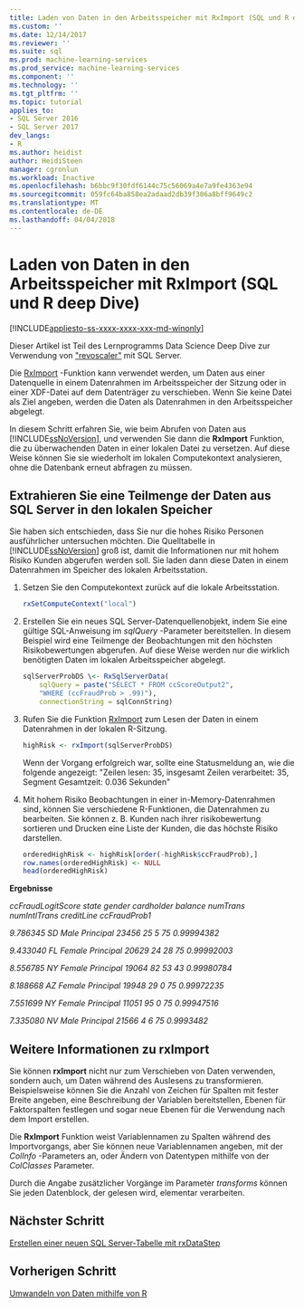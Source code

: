 ```yaml
---
title: Laden von Daten in den Arbeitsspeicher mit RxImport (SQL und R deep Dive) | Microsoft Docs
ms.custom: ''
ms.date: 12/14/2017
ms.reviewer: ''
ms.suite: sql
ms.prod: machine-learning-services
ms.prod_service: machine-learning-services
ms.component: ''
ms.technology: ''
ms.tgt_pltfrm: ''
ms.topic: tutorial
applies_to:
- SQL Server 2016
- SQL Server 2017
dev_langs:
- R
ms.author: heidist
author: HeidiSteen
manager: cgronlun
ms.workload: Inactive
ms.openlocfilehash: b6bbc9f30fdf6144c75c56069a4e7a9fe4363e94
ms.sourcegitcommit: 059fc64ba858ea2adaad2db39f306a8bff9649c2
ms.translationtype: MT
ms.contentlocale: de-DE
ms.lasthandoff: 04/04/2018
---
```

# <a name="load-data-into-memory-using-rximport-sql-and-r-deep-dive"></a>Laden von Daten in den Arbeitsspeicher mit RxImport (SQL und R deep Dive)
[!INCLUDE[appliesto-ss-xxxx-xxxx-xxx-md-winonly](../../includes/appliesto-ss-xxxx-xxxx-xxx-md-winonly.md)]

Dieser Artikel ist Teil des Lernprogramms Data Science Deep Dive zur Verwendung von ["revoscaler"](https://docs.microsoft.com/machine-learning-server/r-reference/revoscaler/revoscaler) mit SQL Server.

Die [RxImport](https://docs.microsoft.com/machine-learning-server/r-reference/revoscaler/rximport) -Funktion kann verwendet werden, um Daten aus einer Datenquelle in einem Datenrahmen im Arbeitsspeicher der Sitzung oder in einer XDF-Datei auf dem Datenträger zu verschieben. Wenn Sie keine Datei als Ziel angeben, werden die Daten als Datenrahmen in den Arbeitsspeicher abgelegt.

In diesem Schritt erfahren Sie, wie beim Abrufen von Daten aus [!INCLUDE[ssNoVersion](../../includes/ssnoversion-md.md)], und verwenden Sie dann die **RxImport** Funktion, die zu überwachenden Daten in einer lokalen Datei zu versetzen. Auf diese Weise können Sie sie wiederholt im lokalen Computekontext analysieren, ohne die Datenbank erneut abfragen zu müssen.

## <a name="extract-a-subset-of-data-from-sql-server-to-local-memory"></a>Extrahieren Sie eine Teilmenge der Daten aus SQL Server in den lokalen Speicher

Sie haben sich entschieden, dass Sie nur die hohes Risiko Personen ausführlicher untersuchen möchten. Die Quelltabelle in [!INCLUDE[ssNoVersion](../../includes/ssnoversion-md.md)] groß ist, damit die Informationen nur mit hohem Risiko Kunden abgerufen werden soll. Sie laden dann diese Daten in einem Datenrahmen im Speicher des lokalen Arbeitsstation.

1. Setzen Sie den Computekontext zurück auf die lokale Arbeitsstation.

    ```R
    rxSetComputeContext("local")
    ```

2. Erstellen Sie ein neues SQL Server-Datenquellenobjekt, indem Sie eine gültige SQL­-Anweisung im *sqlQuery* -Parameter bereitstellen. In diesem Beispiel wird eine Teilmenge der Beobachtungen mit den höchsten Risikobewertungen abgerufen. Auf diese Weise werden nur die wirklich benötigten Daten im lokalen Arbeitsspeicher abgelegt.

    ```R
    sqlServerProbDS \<- RxSqlServerData(
        sqlQuery = paste("SELECT * FROM ccScoreOutput2",
        "WHERE (ccFraudProb > .99)"),
        connectionString = sqlConnString)
    ```

3. Rufen Sie die Funktion [RxImport](https://docs.microsoft.com/machine-learning-server/r-reference/revoscaler/rximport) zum Lesen der Daten in einem Datenrahmen in der lokalen R-Sitzung.

    ```R
    highRisk <- rxImport(sqlServerProbDS)
    ```

    Wenn der Vorgang erfolgreich war, sollte eine Statusmeldung an, wie die folgende angezeigt: "Zeilen lesen: 35, insgesamt Zeilen verarbeitet: 35, Segment Gesamtzeit: 0.036 Sekunden"

4. Mit hohem Risiko Beobachtungen in einer in-Memory-Datenrahmen sind, können Sie verschiedene R-Funktionen, die Datenrahmen zu bearbeiten. Sie können z. B. Kunden nach ihrer risikobewertung sortieren und Drucken eine Liste der Kunden, die das höchste Risiko darstellen.

    ```R
    orderedHighRisk <- highRisk[order(-highRisk$ccFraudProb),]
    row.names(orderedHighRisk) <- NULL
    head(orderedHighRisk)
    ```

**Ergebnisse**

*ccFraudLogitScore   state gender cardholder balance numTrans numIntlTrans creditLine ccFraudProb1*

*9.786345    SD   Male  Principal   23456       25            5 75   0.99994382*

*9.433040    FL Female  Principal   20629       24           28 75   0.99992003*

*8.556785    NY Female  Principal   19064       82           53 43   0.99980784*

*8.188668    AZ Female  Principal   19948       29            0 75   0.99972235*

*7.551699    NY Female  Principal   11051       95            0 75   0.99947516*

*7.335080    NV   Male  Principal   21566        4            6  75   0.9993482*

## <a name="more-about-rximport"></a>Weitere Informationen zu rxImport

Sie können **rxImport** nicht nur zum Verschieben von Daten verwenden, sondern auch, um Daten während des Auslesens zu transformieren. Beispielsweise können Sie die Anzahl von Zeichen für Spalten mit fester Breite angeben, eine Beschreibung der Variablen bereitstellen, Ebenen für Faktorspalten festlegen und sogar neue Ebenen für die Verwendung nach dem Import erstellen.

Die **RxImport** Funktion weist Variablennamen zu Spalten während des Importvorgangs, aber Sie können neue Variablennamen angeben, mit der *ColInfo* -Parameters an, oder Ändern von Datentypen mithilfe von der *ColClasses* Parameter.

Durch die Angabe zusätzlicher Vorgänge im Parameter *transforms* können Sie jeden Datenblock, der gelesen wird, elementar verarbeiten.

## <a name="next-step"></a>Nächster Schritt

[Erstellen einer neuen SQL Server-Tabelle mit rxDataStep](../../advanced-analytics/tutorials/deepdive-create-new-sql-server-table-using-rxdatastep.md)

## <a name="previous-step"></a>Vorherigen Schritt

[Umwandeln von Daten mithilfe von R](../../advanced-analytics/tutorials/deepdive-transform-data-using-r.md)

